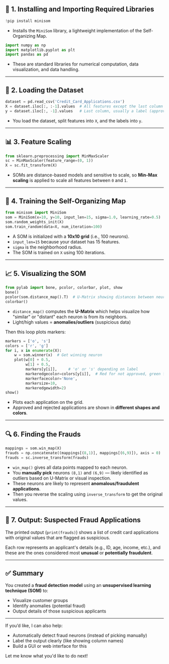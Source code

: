 
## 🔧 **1. Installing and Importing Required Libraries**

```python
!pip install minisom
```

* Installs the `MiniSom` library, a lightweight implementation of the Self-Organizing Map.

```python
import numpy as np
import matplotlib.pyplot as plt
import pandas as pd
```

* These are standard libraries for numerical computation, data visualization, and data handling.

---

## 📄 **2. Loading the Dataset**

```python
dataset = pd.read_csv('Credit_Card_Applications.csv')
X = dataset.iloc[:, :-1].values  # All features except the last column
y = dataset.iloc[:, -1].values   # Last column, usually a label (approved = 1 / not approved = 0)
```

* You load the dataset, split features into `X`, and the labels into `y`.

---

## 📊 **3. Feature Scaling**

```python
from sklearn.preprocessing import MinMaxScaler
sc = MinMaxScaler(feature_range=(0, 1))
X = sc.fit_transform(X)
```

* SOMs are distance-based models and sensitive to scale, so **Min-Max scaling** is applied to scale all features between `0` and `1`.

---

## 🧠 **4. Training the Self-Organizing Map**

```python
from minisom import MiniSom
som = MiniSom(x=10, y=10, input_len=15, sigma=1.0, learning_rate=0.5)
som.random_weights_init(X)
som.train_random(data=X, num_iteration=100)
```

* A SOM is initialized with a **10x10 grid** (i.e., 100 neurons).
* `input_len=15` because your dataset has 15 features.
* `sigma` is the neighborhood radius.
* The SOM is trained on `X` using 100 iterations.

---

## 📈 **5. Visualizing the SOM**

```python
from pylab import bone, pcolor, colorbar, plot, show
bone()
pcolor(som.distance_map().T)  # U-Matrix showing distances between neurons
colorbar()
```

* `distance_map()` computes the **U-Matrix** which helps visualize how "similar" or "distant" each neuron is from its neighbors.
* Light/high values = **anomalies/outliers** (suspicious data)

Then this loop plots markers:

```python
markers = ['o', 's']
colors = ['r', 'g']
for i, x in enumerate(X):
    w = som.winner(x)  # Get winning neuron
    plot(w[0] + 0.5,
         w[1] + 0.5,
         markers[y[i]],     # 'o' or 's' depending on label
         markeredgecolor=colors[y[i]],  # Red for not approved, green for approved
         markerfacecolor='None',
         markersize=10,
         markeredgewidth=2)
show()
```

* Plots each application on the grid.
* Approved and rejected applications are shown in **different shapes and colors**.

---

## 🔍 **6. Finding the Frauds**

```python
mappings = som.win_map(X)
frauds = np.concatenate((mappings[(8,1)], mappings[(6,9)]), axis = 0)
frauds = sc.inverse_transform(frauds)
```

* `win_map()` gives all data points mapped to each neuron.
* You **manually pick** neurons `(8,1)` and `(6,9)` — likely identified as outliers based on U-Matrix or visual inspection.
* These neurons are likely to represent **anomalous/fraudulent applications**.
* Then you reverse the scaling using `inverse_transform` to get the original values.

---

## 📃 **7. Output: Suspected Fraud Applications**

The printed output (`print(frauds)`) shows a list of credit card applications with original values that are flagged as suspicious.

Each row represents an applicant's details (e.g., ID, age, income, etc.), and these are the ones considered most **unusual** or **potentially fraudulent**.

---

## ✅ Summary

You created a **fraud detection model** using an **unsupervised learning technique (SOM)** to:

* Visualize customer groups
* Identify anomalies (potential fraud)
* Output details of those suspicious applicants

---

If you’d like, I can also help:

* Automatically detect fraud neurons (instead of picking manually)
* Label the output clearly (like showing column names)
* Build a GUI or web interface for this

Let me know what you'd like to do next!
